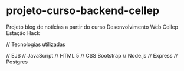 # projeto-curso-backend-cellep
Projeto blog de notícias a partir do curso Desenvolvimento Web Cellep Estação Hack

// Tecnologias utilizadas

// EJS
// JavaScript
// HTML 5
// CSS Bootstrap
// Node.js
// Express
// Postgres
